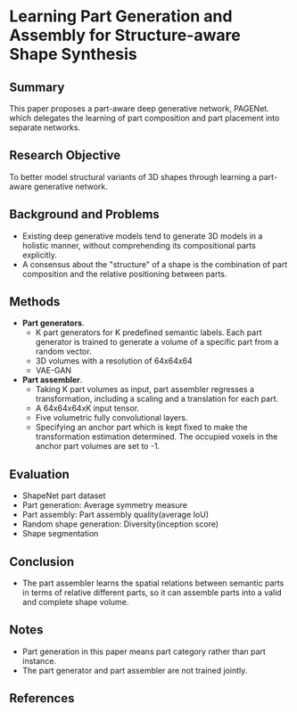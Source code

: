 # Learning Part Generation and Assembly for Structure-aware Shape Synthesis

## Summary
This paper proposes a part-aware deep generative network, PAGENet. which delegates the learning of part composition and part placement into separate networks.
## Research Objective
To better model structural variants of 3D shapes through learning a part-aware generative network.
## Background and Problems
- Existing deep generative models tend to generate 3D models in a holistic manner, without comprehending its compositional parts explicitly.
- A consensus about the "structure" of a shape is the combination of part composition and the relative positioning between parts.
## Methods
- **Part generators**. 
	- K part generators for K predefined semantic labels. Each part generator is trained to generate a volume of a specific part from a random vector.
	- 3D volumes with a resolution of 64x64x64
	- VAE-GAN
- **Part assembler**. 
	- Taking K part volumes as input, part assembler regresses a transformation, including a scaling and a translation for each part.
	- A 64x64x64xK input tensor.
	- Five volumetric fully convolutional layers.
	- Specifying an anchor part which is kept fixed to make the transformation estimation determined. The occupied voxels in the anchor part volumes are set to -1.
## Evaluation
- ShapeNet part dataset
- Part generation: Average symmetry measure
- Part assembly: Part assembly quality(average IoU)
- Random shape generation: Diversity(inception score)
- Shape segmentation
## Conclusion
- The part assembler learns the spatial relations between semantic parts in terms of relative different parts, so it can assemble parts into a valid and complete shape volume.
## Notes
- Part generation in this paper means part category rather than part instance.
- The part generator and part assembler are not trained jointly.
## References
<!--stackedit_data:
eyJoaXN0b3J5IjpbLTcwMDkwNTEwNCwxMDY3NzY4Mjg0LC0xMj
cwODIyNDMsLTYyNjUyMTA2NiwxMjU5OTQ0NDAwLC05MTkxNDUy
MjIsMTg4MTQ2MzQ5Miw0NjI4ODUzOTQsMjEyNTA3ODM5MSwtMz
k5Mjc5MTIzLC02NTU3MDA4NF19
-->
